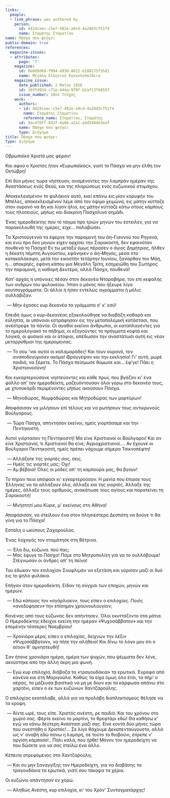```yaml
---
links:
  people:
  - link_phrase: was authored by
    person:
      id: 4424ceec-c5e7-482e-a9cd-4a28d3cf51f4
      name: Σταμάτης Σταματίου
name: Πάσχα που φεύγει
public-domain: true
references:
  magazine-issues:
  - attributes:
      page: '7'
    magazine:
      id: 0e609d69-f994-4930-8812-b188175f35d1
      name: Μεγάλη Ελληνική Εγκυκλοπαίδεια
    magazine_issue:
      date_published: 2 Μαΐου 1926
      id: 303fd934-c71e-44da-970f-b2af13f6855f
      issue_number: 10ον Τεύχος
    work:
      authors:
      - id: 4424ceec-c5e7-482e-a9cd-4a28d3cf51f4
        name: Σταμάτης Σταματίου
        reference_name: Σταματίου, Σταμάτης
      id: 9ac478ff-843f-4a6b-a2a1-a4d548de5eef
      name: Πάσχα που φεύγει
      type: Διήγημα
title: Πάσχα που φεύγει
type: Διήγημα
---
```


<main class="content" itemprop="text">
<p>Οβρωπαϊκό Χριστό μας φέραν!</p>

<p>Και αφού ο Χριστός ήταν «Ευρωπαϊκός», γιατί το Πάσχα να μην έλθη τον Οκτώβρη!</p>

<p>Επί δύο μήνες τωρα νήστευαν, αναμένοντες την λαμπράν ημέραν της Αναστάσεως ενός Θεού, και της πληρώσεως ενός ευζωνικού
στομάχου.</p>

<p>Αποκεκλεισμένον το φυλάκιον αυτό, εκεί επάνω εις μίαν κορυφήν του Μπέλες, αποκεκλεισμένον λέμε από τον όψιμο χειμώνα,
εις μάτην κύτταζε στον ουρανό να δη και λίγον ήλιο, εις μάτην κύτταζε κάτω στους κάμπους τους πλατειούς, μήπως και
διακρίνη Πασχαλινό σημάδι.</p>

<p>Ένας ημεροδείκτης που το τάγμα προ τριών μηνών του έστειλεν, για να παρακολουθή της ημέρες, είχε... παλαβώσει.</p>

<p>Τα Χριστούγεννα τα έφερνε την παραμονή του άη&ndash;Γιαννού του Ρηγανά, και ενώ προ δύο μηνών είχεν αρχίσει την
Σαρακοστή, δεν εφαινόταν πουθενά το Πάσχα! Εν τω μεταξύ όμως πέρασεν ο άγιος Δημήτριος, ήλθεν η δέκατη πέμπτη Αυγούστου,
εφάνηκεν ο άη&ndash;Μηνάς, μέσα στο κατακαλόκαιρο, μετά την εικοστήν τετάρτην Ιουνίου, ξανάρθαν τον Μάη, η... αποκρηές,
εφάνη κάπου μια Μεγάλη Τρίτη, εσημειώθη του Σωτήρος την παραμονή, η καθαρή Δευτέρα, αλλά Πάσχα, πουθενά!</p>

<p>Κατ' αρχάς η υπόνοιες πέσαν στον δεκανέα Νταραβήρα, τον επί κεφαλής των ανδρών του φυλακείου. Ήταν ο μόνος που ήξευρε
λίγα κουτσογράμματα. Οι άλλοι ή ήσαν εντελώς αγράμματοι ή μόλις συλλάβιζαν.</p>

<ol style="list-style-type: '&mdash; '">
  <li>Μην έχασες κυρ δεκανέα τα γράμματα σ' κ' εσύ!</li>
</ol>

<p>Επειδή όμως ο κυρ&ndash;δεκανέας εξακολούθησε να διαβάζη καθαρά και εύληπτα, αι υπόνοιαι εστράφησαν εις την μεταπολεμική
κατάστασι, που ανέστρεψε τα πάντα. Οι αγαθοί εκείνοι άνθρωποι, οι καταπλαγέντες για το ημερολογιακό το πήδημα, οι
εξηγούντες τα πράγματα κοφτά και λογικά, οι φυσικοί και οι ατόφιοι, απέδωσαν την αναστάτωσι αυτή εις νέαν μεταρρύθμισι
της ημερομηνίας.</p>

<ol style="list-style-type: '&mdash; '">
  <li>
    Το σου 'ναι αυτοί οι καλαμαράδες! Και τουν ουρανό, τον αναποδογύρισαν ακόμα! Φραγγέψαν και την εκκλησία! Γι' αυτό,
    μωρέ παιδιά, να ξέρετε. Το Πάσχα πείσμωσε θύμωσε και... έφ'γε! Πάει η Χριστιανοσύνη!
  </li>
</ol>

<p>Και εγκαρτερούσανε νηστεύοντες και κάθε πρωί, που βγάζαν κι' ένα φύλλο απ' τον ημεροδείκτη, μαζευόντουσαν όλοι γύρω στο
δεκανέα τους, με χτυποκάρδι περιμένοντες μήπως ακούσουν Πάσχα.</p>

<ol style="list-style-type: '&mdash; '">
  <li>Μηνοδώρας, Νυμφοδώρας και Μητροδώρας των μαρτύρων!</li>
</ol>

<p>Αποφάσισαν να μιλήσουν επί τέλους και να ρωτήσουν τους αντικρυνούς Βούλγαρους.</p>

<ol style="list-style-type: '&mdash; '">
  <li>Τώρα Πάσχα, απήντησαν εκείνοι, ημείς γιορτάσαμε και την Πεντηκοστή.</li>
</ol>

<p>Αυτοί γιόρτασαν τη Πεντηκοστή! Μα είνε Χριστιανοί οι Βούλγαροι! Και αν είνε Χριστιανοί, τι Χριστιανοί θα είνε;
Αγριοχριστιανοί.... Αν έχουνε οι Βούλγαροι Πεντηκοστή, ημείς πρέπει νάχουμε σήμερα Τσικνοπέφτη!</p>

<ol style="list-style-type: '&mdash; '">
  <li>Αλλάξατε της γιορτές σας, σεις.</li>
  <li>Ημείς τις γιορτές μας; Όχι!</li>
  <li>Αμ βέβαια! Όλες οι μόδες απ' τη καμπούρα μας, θα βγουν!</li>
</ol>

<p>Το πήραν πεια απόφασι κι' εγκαρτερούσαν. Η μανία που έπιασε τους Έλληνας να τα αλλάξουν όλα, άλλαξε και της γιορτές.
Άλλαξε της ημέρες, άλλαξε τους αριθμούς, ανακάτωσε τους αγίους και παρατείνει τη Σαρακοστή!</p>

<ol style="list-style-type: '&mdash; '">
  <li>Μνήστητί μου Κύριε, μ' εκείνους στη Αθήνα!</li>
</ol>

<p>Αποφάσισαν, να στείλουν ένα στον πλησιέστερο Δεσπότη να δούνε τι θα γίνη για το Πάσχα!</p>

<p>Εστάλη ο ωκύπους Ζαχαρούλας.</p>

<p>Ένας λοχαγός τον σταμάτησε στη Βέτρινα.</p>

<ol style="list-style-type: '&mdash; '">
  <li>Έλα δω, εύζωνα. πού πας;</li>
  <li>Μας έφυγε το Πάσχα! Πάμε στο Μητροπολίτη για να το συλλάβουμε! Στέγνωσαν οι άνδρες απ' τη πείνα!</li>
</ol>

<p>Του έδωκαν τον επιλοχίαν Σουφλιμάν να εξετάση και γύρισαν μαζί οι δυό εις το ψηλό φυλάκιο.</p>

<p>Επήγαν στον ημεροδείκτη. Είδαν τη σύγχισι των εποχών, μηνών και ημερών.</p>

<ol style="list-style-type: '&mdash; '">
  <li>Εδώ κάποιος τον «σγάρλισεν», τους είπεν ο επιλοχίας. Ποιός «ανεδύφησεν» την επίσημον χρουνουλουγίαν;</li>
</ol>

<p>Κανένας από τους εύζωνας δεν απήντησεν. Όλοι εκυττάζοντο στα μάτια. Ο Ημεροδείκτης έδειχνε εκείνη την ημέραν
«Ψυχοσάββατον» και την επομένην τέσσερες Νοεμβρίου!</p>

<ol style="list-style-type: '&mdash; '">
  <li>
    Χρονιάρα μέρα, είπεν ο επιλοχίας, δείχνων την λέξιν «Ψυχοσάββατον», να πήτε την αλήθεια! Και δίνω το λόγο μου ότι ο
    αίτιον θ' αμνηστευθή!
  </li>
</ol>

<p>Σαν ήτανε χρονιάρα ημέρα, ημέρα των ψυχών, που ψέμματα δεν λένε, ακούστηκε από την άλλη άκρη μια φωνή.</p>

<ol style="list-style-type: '&mdash; '">
  <li>
    Εγώ κυρ επιλοχία, διάβαζα τα «τραγουδάκια» τα ερωτικά. Έγραφα από κανένα και στη Μαριγούλα. Καθώς τα είχα όμως όλο
    έτσι, τα πήρ' ο αέρας, τα μάζευσα βιαστικά να μη με δουν και τα κάρφωσα απάνω στο χαρτόνι, είπεν ο εκ των ευζώνων
    Χαντζαρούλης.
  </li>
</ol>

<p>Ο επιλοχίας εκατάλαβε, αλλά για να προλάβη διαπληκτισμούς θέλησε να τα κρύψη.</p>

<ol style="list-style-type: '&mdash; '">
  <li>
    Άϊντε ωρέ, τους είπε. Χριστός ανέστη, ρε παιδιά. Και του χρόνου στο χωριό σας. Φέρτε εκείνο το μαρτίνι, το θρεφτάρι
    εδώ! Θα καθήσω κ' εγώ να κάνω δεύτερη Ανάστασι μαζί σας. Είνε κοντά δύο μήνες τώρα που ανεστήθη ο Χριστός!... Σε
    λίγο θάχουμε Δεκαπενταύγουστο, αλλά ως ν' αναβή εδώ πάνω η λαμπρή, σε τούτο το θιοβούνι, έπρεπε ν' αργίση κάμποσο!..
    Πάλι καλά, που ήρθε! Μόνον τον ημεροδείχτη να που δώσετε για να σας στείλω ένα άλλο.
  </li>
</ol>

<p>Κέπειτα στρεφόμενος στο Χαντζαρούλη.</p>

<ol style="list-style-type: '&mdash; '">
  <li>Και συ μην ξαναγγίξης τον Ημεροδείχτη, για να διαβάσης τα τραγουδάκια τα ερωτικά, γιατί σου τάκοψα τα χέρια.</li>
</ol>

<p>Οι ευζώνοι απάντησαν εν χορώ.</p>

<ol style="list-style-type: '&mdash; '">
  <li>Αληθώς Ανέστη, κυρ επιλοχία, κι' του Χρόν' Συνταγματάρχης!</li>
</ol>
</main>
